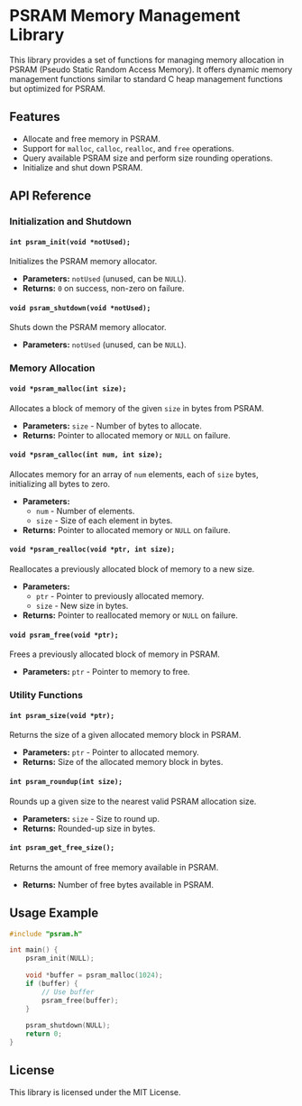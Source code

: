 # PSRAM Memory Management Library

This library provides a set of functions for managing memory allocation in PSRAM (Pseudo Static Random Access Memory). It offers dynamic memory management functions similar to standard C heap management functions but optimized for PSRAM.

## Features
- Allocate and free memory in PSRAM.
- Support for `malloc`, `calloc`, `realloc`, and `free` operations.
- Query available PSRAM size and perform size rounding operations.
- Initialize and shut down PSRAM.

## API Reference

### Initialization and Shutdown

#### `int psram_init(void *notUsed);`
Initializes the PSRAM memory allocator.

- **Parameters:** `notUsed` (unused, can be `NULL`).
- **Returns:** `0` on success, non-zero on failure.

#### `void psram_shutdown(void *notUsed);`
Shuts down the PSRAM memory allocator.

- **Parameters:** `notUsed` (unused, can be `NULL`).

### Memory Allocation

#### `void *psram_malloc(int size);`
Allocates a block of memory of the given `size` in bytes from PSRAM.

- **Parameters:** `size` - Number of bytes to allocate.
- **Returns:** Pointer to allocated memory or `NULL` on failure.

#### `void *psram_calloc(int num, int size);`
Allocates memory for an array of `num` elements, each of `size` bytes, initializing all bytes to zero.

- **Parameters:**
  - `num` - Number of elements.
  - `size` - Size of each element in bytes.
- **Returns:** Pointer to allocated memory or `NULL` on failure.

#### `void *psram_realloc(void *ptr, int size);`
Reallocates a previously allocated block of memory to a new size.

- **Parameters:**
  - `ptr` - Pointer to previously allocated memory.
  - `size` - New size in bytes.
- **Returns:** Pointer to reallocated memory or `NULL` on failure.

#### `void psram_free(void *ptr);`
Frees a previously allocated block of memory in PSRAM.

- **Parameters:** `ptr` - Pointer to memory to free.

### Utility Functions

#### `int psram_size(void *ptr);`
Returns the size of a given allocated memory block in PSRAM.

- **Parameters:** `ptr` - Pointer to allocated memory.
- **Returns:** Size of the allocated memory block in bytes.

#### `int psram_roundup(int size);`
Rounds up a given size to the nearest valid PSRAM allocation size.

- **Parameters:** `size` - Size to round up.
- **Returns:** Rounded-up size in bytes.

#### `int psram_get_free_size();`
Returns the amount of free memory available in PSRAM.

- **Returns:** Number of free bytes available in PSRAM.

## Usage Example

```c
#include "psram.h"

int main() {
    psram_init(NULL);
    
    void *buffer = psram_malloc(1024);
    if (buffer) {
        // Use buffer
        psram_free(buffer);
    }
    
    psram_shutdown(NULL);
    return 0;
}
```

## License
This library is licensed under the MIT License.


